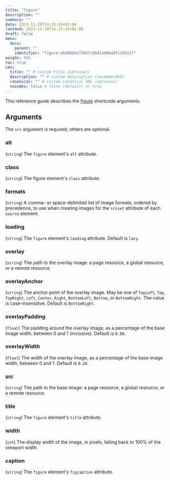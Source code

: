 ```yaml
---
title: "figure"
description: ""
summary: ""
date: 2023-11-28T14:23:43+01:00
lastmod: 2023-11-28T14:23:43+01:00
draft: false
menu:
  docs:
    parent: ""
    identifier: "figure-d6d8664a7203fc8681a006a8fccb5117"
weight: 916
toc: true
seo:
  title: "" # custom title (optional)
  description: "" # custom description (recommended)
  canonical: "" # custom canonical URL (optional)
  noindex: false # false (default) or true
---
```


This reference guide describes the [figure](/docs/guides/shortcodes/figure/) shortcode arguments.

## Arguments

The `src` argument is required; others are optional.

### alt
(`string`) The `figure` element's `alt` attribute.

### class
(`string`) The figure element's `class` attribute.

### formats
(`string`) A comma- or space-delimited list of image formats, ordered by precedence, to use when creating images for the `srcset` attribute of each `source` element.

### loading
(`string`) The `figure` element's `loading` attribute. Default is `lazy`.

### overlay
(`string`) The path to the overlay image: a page resource, a global resource, or a remote resource.

### overlayAnchor
(`string`) The anchor point of the overlay image. May be one of `TopLeft`, `Top`, `TopRight`, `Left`, `Center`, `Right`, `BottomLeft`, `Bottom`, or `BottomRight`. The value is case-insensitive. Default is `BottomRight`.

### overlayPadding
(`float`) The padding around the overlay image, as a percentage of the base image width, between 0 and 1 (inclusive). Default is `0.00`.

### overlayWidth
(`float`) The width of the overlay image, as a percentage of the base image width, between 0 and 1. Default is `0.20`.

### src
(`string`) The path to the base image: a page resource, a global resource, or a remote resource.

### title
(`string`) The `figure` element's `title` attribute.

### width
(`int`) The display width of the image, in pixels, falling back to 100% of the viewport width.

### caption
(`string`) The `figure` element's `figcaption` attribute.
